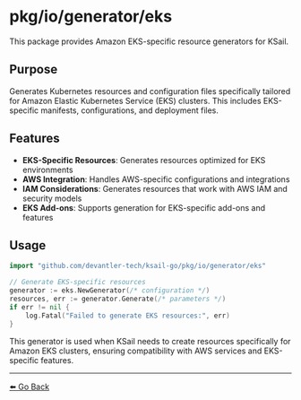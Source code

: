 # pkg/io/generator/eks

This package provides Amazon EKS-specific resource generators for KSail.

## Purpose

Generates Kubernetes resources and configuration files specifically tailored for Amazon Elastic Kubernetes Service (EKS) clusters. This includes EKS-specific manifests, configurations, and deployment files.

## Features

- **EKS-Specific Resources**: Generates resources optimized for EKS environments
- **AWS Integration**: Handles AWS-specific configurations and integrations
- **IAM Considerations**: Generates resources that work with AWS IAM and security models
- **EKS Add-ons**: Supports generation for EKS-specific add-ons and features

## Usage

```go
import "github.com/devantler-tech/ksail-go/pkg/io/generator/eks"

// Generate EKS-specific resources
generator := eks.NewGenerator(/* configuration */)
resources, err := generator.Generate(/* parameters */)
if err != nil {
    log.Fatal("Failed to generate EKS resources:", err)
}
```

This generator is used when KSail needs to create resources specifically for Amazon EKS clusters, ensuring compatibility with AWS services and EKS-specific features.

---

[⬅️ Go Back](../README.md)
